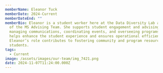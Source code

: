 ```yaml
---
memberName: Eleanor Tuck
memberDate: 2024-Current
memberDateEnd: ""
memberBio: Eleanor is a student worker here at the Data Diversity Lab and a part
  of the MS Advising Team. She supports student engagement and advising. Through
  managing communications, coordinating events, and overseeing programs, she
  helps enhance the student experience and ensures operational efficiency.
  Eleanor’s role contributes to fostering community and program resources for MS
  students.
tags:
  - Current
image: /assets/images/our-team/img_7421.png
date: 2024-11-07T11:24:00.000Z
---
```

